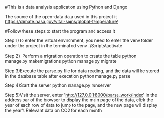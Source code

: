 #This is a  data analysis application using Python and Django

The source of the open-data data used in this project is https://climate.nasa.gov/vital-signs/global-temperature/

#Follow these steps to start the program and access it


Step 1)To enter the virtual environment, you need to enter the venv folder under the project in the terminal
        cd venv
        .\Scripts\activate

Step 2）Perform a migration operation to create the table
       python manage.py makemigrations
       python manage.py migrate

Step 3)Execute the parse.py file for data reading, and the data will be stored in the database table after execution
       python manage.py parse

Step 4)Start the server
       python manage.py runserver

Step 5)Visit the server, enter 'http://127.0.0.1:8000/parse_work/index' in the address bar of the browser to display the main page of the data, click the year of each row of data to jump to the page, and the new page will display the year’s Relevant data on CO2 for each month
